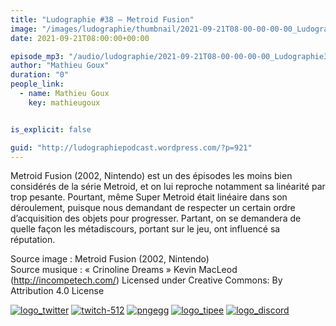 ```yaml
---
title: "Ludographie #38 – Metroid Fusion"
image: "/images/ludographie/thumbnail/2021-09-21T08-00-00-00-00_Ludographie38MetroidFusion.jpg"
date: 2021-09-21T08:00:00+00:00

episode_mp3: "/audio/ludographie/2021-09-21T08-00-00-00-00_Ludographie38MetroidFusion.mp3"
author: "Mathieu Goux"
duration: "0"
people_link: 
  - name: Mathieu Goux
    key: mathieugoux


is_explicit: false

guid: "http://ludographiepodcast.wordpress.com/?p=921"
---
```


<PodcastHeader/>

<!-- ECRIRE LA DESCRIPTION DE L'EPISODE SOUS CETTE LIGNE -->
<p>Metroid Fusion (2002, Nintendo) est un des épisodes les moins bien considérés de la série&nbsp;Metroid, et on lui reproche notamment sa linéarité par trop pesante. Pourtant, même&nbsp;Super Metroid était linéaire dans son déroulement, puisque nous demandant de respecter un certain ordre d’acquisition des objets pour progresser. Partant, on se demandera de quelle façon les métadiscours, portant sur le jeu, ont influencé sa réputation. <br></p>
<p></p>
<a href="" rel="nofollow"></a>
 
<p>Source image : Metroid Fusion (2002, Nintendo)<br>Source musique : «&nbsp;Crinoline Dreams&nbsp;» Kevin MacLeod (<a title="http://incompetech.com/" href="http://incompetech.com/" rel="nofollow">http://incompetech.com/</a>) Licensed under Creative Commons: By Attribution 4.0 License</p>


<!--tr--><p>
<!--td--><span><a href="https://twitter.com/Gouximan" rel="nofollow"><img src="/resources/ludographie/2021-09-21T08-00-00-00-00_Ludographie38MetroidFusion/logo_twitter-1.png" alt="logo_twitter"></a><!--/td--></span>
<!--td--><span><a href="https://www.twitch.tv/mathieugoux" rel="nofollow"><img src="/resources/ludographie/2021-09-21T08-00-00-00-00_Ludographie38MetroidFusion/twitch-512-1.png" alt="twitch-512"></a><!--/td--></span>
<!--td--><span><a href="https://www.youtube.com/user/MattTheFatalifieur/videos" rel="nofollow"><img src="/resources/ludographie/2021-09-21T08-00-00-00-00_Ludographie38MetroidFusion/pngegg.png" alt="pngegg"></a><!--/td--></span>
<!--td--><span><a href="http://fr.tipeee.com/calvinball" rel="nofollow"><img src="/resources/ludographie/2021-09-21T08-00-00-00-00_Ludographie38MetroidFusion/logo_tipee-1.png" alt="logo_tipee"></a><!--/td--></span>
<!--td--><span><a href="https://discord.com/invite/4RnA9v7" rel="nofollow"><img src="/resources/ludographie/2021-09-21T08-00-00-00-00_Ludographie38MetroidFusion/logo_discord-1.png" alt="logo_discord"></a><!--/td--></span>
<!--/tr--></p>




<p></p>


